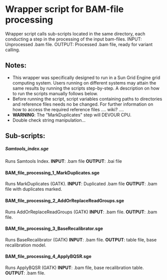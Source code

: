 # Wrapper script for BAM-file processing

Wrapper script calls sub-scripts located in the same directory, each conducting a step in the processing of the input bam-files. 
INPUT: Unprocessed .bam file.
OUTPUT: Processed .bam file, ready for variant calling.

## Notes:
* This wrapper was specifically designed to run in a Sun Grid Engine grid computing system. Users running on different systems may attain the same results by running the scripts step-by-step. A description on how to run the scripts manually follows below. 
* Before running the script, script variables containing paths to directories and reference files needs no be changed. For further information on how to access the required reference files .... wiki? ....
* **WARNING**: The "MarkDuplicates" step will DEVOUR CPU. 
* Double check string manipulation...


## Sub-scripts: 

##### Samtools_index.sge
Runs Samtools Index. 
**INPUT**: .bam file
**OUTPUT**: .bai file

#### BAM_file_processing_1_MarkDuplicates.sge
Runs MarkDuplicates (GATK).
**INPUT**: Duplicated .bam file
**OUTPUT**: .bam file with duplicates marked. 

#### BAM_file_processing_2_AddOrReplaceReadGroups.sge
Runs AddOrReplaceReadGroups (GATK)
**INPUT**: .bam file. 
**OUTPUT**: .bam file.

#### BAM_file_processing_3_BaseRecalibrator.sge
Runs BaseRecalibrator (GATK)
**INPUT**: .bam file. 
**OUTPUT**: table file, base recalibration model. 

#### BAM_file_processing_4_ApplyBQSR.sge
Runs ApplyBQSR (GATK)
**INPUT**: .bam file, base recalibration table. 
**OUTPUT**: .bam file. 
